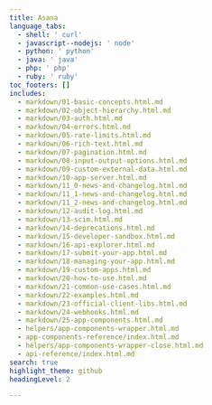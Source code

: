```yaml
---
title: Asana
language_tabs:
  - shell: ' curl'
  - javascript--nodejs: ' node'
  - python: ' python'
  - java: ' java'
  - php: ' php'
  - ruby: ' ruby'
toc_footers: []
includes:
  - markdown/01-basic-concepts.html.md
  - markdown/02-object-hierarchy.html.md
  - markdown/03-auth.html.md
  - markdown/04-errors.html.md
  - markdown/05-rate-limits.html.md
  - markdown/06-rich-text.html.md
  - markdown/07-pagination.html.md
  - markdown/08-input-output-options.html.md
  - markdown/09-custom-external-data.html.md
  - markdown/10-app-server.html.md
  - markdown/11_0-news-and-changelog.html.md
  - markdown/11_1-news-and-changelog.html.md
  - markdown/11_2-news-and-changelog.html.md
  - markdown/12-audit-log.html.md
  - markdown/13-scim.html.md
  - markdown/14-deprecations.html.md
  - markdown/15-developer-sandbox.html.md
  - markdown/16-api-explorer.html.md
  - markdown/17-submit-your-app.html.md
  - markdown/18-managing-your-app.html.md
  - markdown/19-custom-apps.html.md
  - markdown/20-how-to-use.html.md
  - markdown/21-common-use-cases.html.md
  - markdown/22-examples.html.md
  - markdown/23-official-client-libs.html.md
  - markdown/24-webhooks.html.md
  - markdown/25-app-components.html.md
  - helpers/app-components-wrapper.html.md
  - app-components-reference/index.html.md
  - helpers/app-components-wrapper-close.html.md
  - api-reference/index.html.md
search: true
highlight_theme: github
headingLevel: 2

---
```

